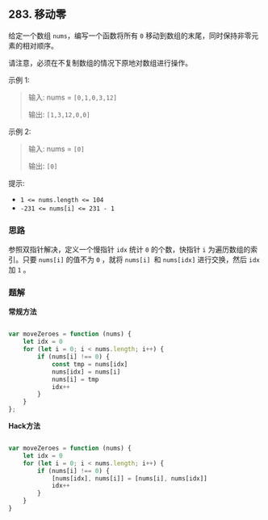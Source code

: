 ## 283. 移动零

给定一个数组 `nums`，编写一个函数将所有 `0` 移动到数组的末尾，同时保持非零元素的相对顺序。

请注意，必须在不复制数组的情况下原地对数组进行操作。

示例 1:

> 输入: nums = `[0,1,0,3,12]`
>
> 输出: `[1,3,12,0,0]`

示例 2:

> 输入: nums = `[0]`
>
> 输出: `[0]`

提示:

- `1 <= nums.length <= 104`
- `-231 <= nums[i] <= 231 - 1`

### 思路

参照双指针解决，定义一个慢指针 `idx` 统计 `0` 的个数，快指针 `i` 为遍历数组的索引。只要 `nums[i]` 的值不为 `0` ，就将 `nums[i] `和 `nums[idx]` 进行交换，然后 `idx` 加 `1` 。

### 题解

**常规方法**

```javascript

var moveZeroes = function (nums) {
    let idx = 0
    for (let i = 0; i < nums.length; i++) {
        if (nums[i] !== 0) {
            const tmp = nums[idx]
            nums[idx] = nums[i]
            nums[i] = tmp
            idx++
        }
    }
};

```

**Hack方法**

```javascript

var moveZeroes = function (nums) {
    let idx = 0
    for (let i = 0; i < nums.length; i++) {
        if (nums[i] !== 0) {
            [nums[idx], nums[i]] = [nums[i], nums[idx]]
            idx++
        }
    }
}

```
